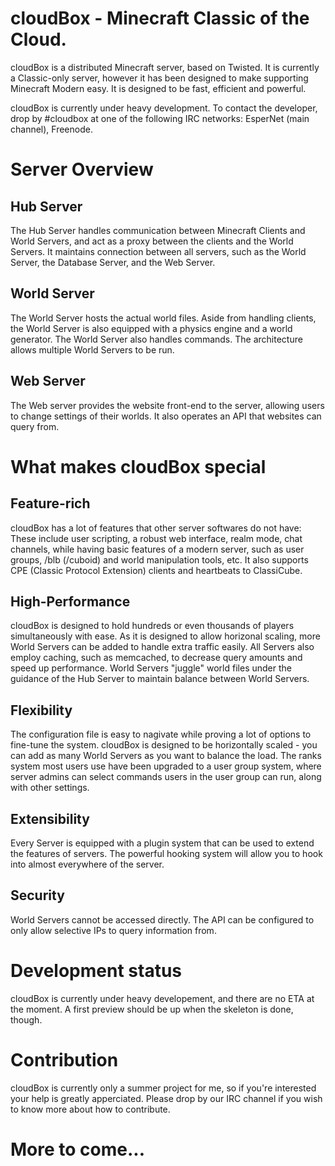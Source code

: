 # cloudBox - Minecraft Classic of the Cloud.

cloudBox is a distributed Minecraft server, based on Twisted. It is currently a Classic-only server, however it has been designed to make supporting Minecraft Modern easy. It is designed to be fast, efficient and powerful.

cloudBox is currently under heavy development. To contact the developer, drop by #cloudbox at one of the following IRC networks: EsperNet (main channel), Freenode.

# Server Overview

## Hub Server

The Hub Server handles communication between Minecraft Clients and World Servers, and act as a proxy between the clients and the World Servers. It maintains connection between all servers, such as the World Server, the Database Server, and the Web Server.

## World Server

The World Server hosts the actual world files. Aside from handling clients, the World Server is also equipped with a physics engine and a world generator. The World Server also handles commands. The architecture allows multiple World Servers to be run.

## Web Server

The Web server provides the website front-end to the server, allowing users to change settings of their worlds. It also operates an API that websites can query from.

# What makes cloudBox special

## Feature-rich

cloudBox has a lot of features that other server softwares do not have: These include user scripting, a robust web interface, realm mode, chat channels, while having basic features of a modern server, such as user groups, /blb (/cuboid) and world manipulation tools, etc. It also supports CPE (Classic Protocol Extension) clients and heartbeats to ClassiCube.

## High-Performance

cloudBox is designed to hold hundreds or even thousands of players simultaneously with ease. As it is designed to allow horizonal scaling, more World Servers can be added to handle extra traffic easily. All Servers also employ caching, such as memcached, to decrease query amounts and speed up performance. World Servers "juggle" world files under the guidance of the Hub Server to maintain balance between World Servers.

## Flexibility

The configuration file is easy to nagivate while proving a lot of options to fine-tune the system. cloudBox is designed to be horizontally scaled - you can add as many World Servers as you want to balance the load. The ranks system most users use have been upgraded to a user group system, where server admins can select commands users in the user group can run, along with other settings.

## Extensibility

Every Server is equipped with a plugin system that can be used to extend the features of servers. The powerful hooking system will allow you to hook into almost everywhere of the server.

## Security

World Servers cannot be accessed directly. The API can be configured to only allow selective IPs to query information from.

# Development status

cloudBox is currently under heavy developement, and there are no ETA at the moment. A first preview should be up when the skeleton is done, though.

# Contribution

cloudBox is currently only a summer project for me, so if you're interested your help is greatly apperciated. Please drop by our IRC channel if you wish to know more about how to contribute.

# More to come...